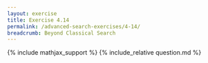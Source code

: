 ```yaml
---
layout: exercise
title: Exercise 4.14
permalink: /advanced-search-exercises/4-14/
breadcrumb: Beyond Classical Search
---
```


{% include mathjax_support %}
{% include_relative question.md %}
